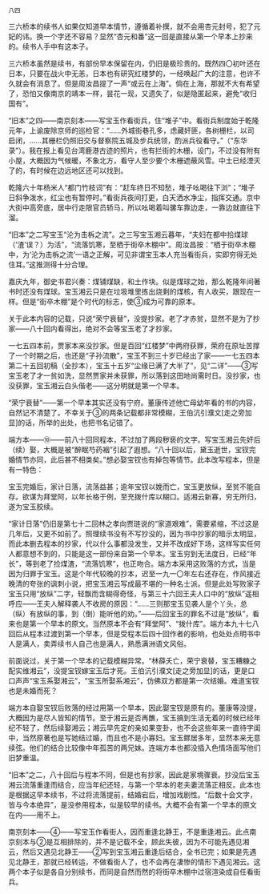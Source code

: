     八四 

   三六桥本的续书人如果仅知道早本情节，遵循着补撰，就不会用杏元封号，犯了元妃的讳。换一个字还不容易？显然“杏元和番”这一回是直接从第一个早本上抄来的。续书人手中有这本子。

   三六桥本虽然是续书，有部份早本保留在内，仍旧是极珍贵的。既然四〇初叶还在日本，只要在战火中无恙，日本也有研究红楼梦的，一经唤起广大的注意，也许不久就会有消息了。但是周汝昌提了一声“或云在上海”。倘在上海，那就不大有希望了，恐怕又像南京的靖本一样，昙花一现，又遗失了，似是隐匿起来，避免“收归国有”。

   “旧本”之四——南京刻本——写宝玉作看街兵，住“堆子”中。看街兵制度始于乾隆元年，上谕废除京师的巡检官：“……外城街巷孔多，虑藏奸匪，各树栅栏，以司启闭，……其栅栏仍照旧交与督察院五城及步兵统领，酌派兵役看守。”（“东华录”）。我在报上看见台湾鹿港古迹的照片，也有拦街的木栅，设门，不过没有附有小屋，大概因为气候暖，不象北方，看守人至少要个木栅遮蔽风雪。中土已经湮灭了的，有时候在边远地区还可以找到。

   乾隆六十年杨米人“都门竹枝词”有：“赶车终日不知愁，堆子吆喝往下浏”；“堆子日斜争泼水，红尘也有暂停时。”看街兵夜间打更，白天洒水净尘，指挥交通。京中大街中高旁底，居中行走限官员轿马，所以吆喝着叫骡车靠边走，一靠边就直往下溜。

   “旧本”之二写宝玉“沦为击柝之流”。之三写宝玉湘云暮年，“夫妇在都中拾煤球（‘渣’误？）为活”，“流落饥寒，至栖于街卒木棚中”。周汝昌按：“栖于街卒木棚中，为‘沦为击柝之流’一语之正解，可见非谓宝玉本人充当看街兵，实即穷得无处住耳。”这推测得十分合理。

   嘉庆九年，御史书君兴奏：煤铺煤缺，和土作块。似是煤球之始，那么乾隆年间著书时还没有煤球。宝玉湘云只是在垃圾堆里拣出烧剩的煤核，有人收买，跟现在一样。但是“街卒木棚”是个时代的标志，使③成为可靠的原本。

   关于此本内容的记载，只说“荣宁衰替”，没提抄家。老了才赤贫，显然不是为了抄家——八十回内看得出，绝对不会等宝玉老了才抄家。

   一七五四本前，贾家本来没抄家。但是百回“红楼梦”中两府获罪，荣府在原址苦撑了一个时期之后，也还是“子孙流散”，宝玉不到三十岁已经出了家——一七五四本第二十五回初稿（全抄本），宝玉十五岁“尘缘已满了大半了”，见“二详”——③写宝玉老了才一贫如洗，显然贾家并未获罪，所以落到这田地尚需时日。没抄家，也没获罪，宝玉湘云白头偕老——这分明就是第一个早本。

   “荣宁衰替”——第一个早本其实还没有宁府。董康传述他亡母幼年看的书的内容，自然记不清楚了。不幸关于③的两条记载都非常模糊，王伯沆引濮文[走之旁加显]的话，所举的出处，也把书名记错了。

   端方本——⑩——前八十回同程本，不过加了两段秽亵的文字。写宝玉湘云先奸后（续）娶，大概是被“醉眠芍药裀”引起了遐想。“八十回以后，黛玉逝世，宝钗完婚情节亦同，此后甚不相类矣。”想必娶宝钗也有掉包等情节。此本改写程本，但是有一特色：

   宝玉完婚后，家计日落，流荡益甚；逾年宝钗以娩而亡，宝玉更放纵，至贫不能自存。欲谋为拜堂阿，以年长格于例，至充拨什库以糊口。适湘云新寡，穷无所归，遂为宝玉胶续。

   “家计日落”仍旧是第七十二回林之孝向贾琏说的“家道艰难”，需要紧缩，不过这是几年后，又更不如前了。照理续书没有不写抄没的，因为书中抄家的暗示太明显，而此本删去程本的抄家，代以什么事都没发生，又并不改成好下场，这样写实任何人都意想不到的，只能是这一部份来自第一个早本。宝玉穷到无法度日，已经“年长”，等到老了捡煤渣，“流落饥寒”，也正吻合。端方本采用这败落的方式，当是因为归罪于宝玉。这是个年代较晚的抄本，迟至一九一〇年左右还存在，作风接近晚清的夸张的讽刺小说，把宝玉湘云写成最不堪的一种名士派。但是此处写败家子宝玉只用“放纵”二字，轻飘而含糊得奇怪，与第三十六回王夫人口中的“放纵”遥相呼应——王夫人解释袭人不收房的原因：“……三则那宝玉见袭人是个丫头，总（纵）有放纵的事，到（倒）能听他的劝。”——后回宝玉的罪名不过是“放纵”，看来也是第一个早本的原文。当然原本不会有“拜堂阿”、“拨什库”。端方本九十七八回后从程本过渡到第一个早本，但是受程本后四十回作者的影响，也处处点明书中人是满人，卖弄续书人自己也是满人，熟悉满洲语文风俗。

   前面说过，关于第一个早本的记载模糊异常。“林薛夭亡，荣宁衰替，宝玉糟糠之配实维湘云”，没提宝钗嫁宝玉后才死。王伯沆引濮文[走之旁加显]的话，更是口口声声“宝玉系娶湘云”，“宝玉所娶系湘云”，仿佛双方都是第一次结婚。难道宝钗也是未婚而死？

   端方本自娶宝钗后败落的经过用第一个早本，因此娶宝钗是原有的。董康等没提，大概因为是尽人皆知的情节。至于湘云是否再醮，宝玉搞到生活无着的时候已经年纪不轻了，然后续娶湘云；湘云早先定的亲如果变卦，也不会这些年来一直待字闺中，当然原著也是写她结过婚，而且也不是小寡妇。宝玉鳏居多年，显然本来无意续弦。他们的结合比较像中年孤苦的两兄妹。连端方本也都没插入色情场面写他们旧梦重温。

   “旧本”之二，八十回后与程本不同，但是也有抄家，因此是家境骤衰。抄没后宝玉湘云流落重逢而结合，应当年纪还轻，与第一个早本的老夫妻流落正相反。此本也是根据这早本续书，不过将流落提前，结婚宕后，增加戏剧性。“后数十会文字，皆与今本绝异”，是没参用程本，似是较早的续书。大概不会有第一个早本的原文在内——用不上。

   南京刻本——④——写宝玉作看街人，因而重逢北静王，不是重逢湘云。此点南京刻本与②是互相排除的，并不是记载不全，顾此失彼，因为不可能先遇见湘云，然后又遇见北静王——②写到宝玉湘云重逢后结合，全书已完；如果是先遇见北静王，那就已经转运，不做看街人了，也不会再在凄惨的情形下遇见湘云。这两个本子似是各自分别续书，而同是自然而然的将街卒木棚中过宿渲染成自任看街兵。

